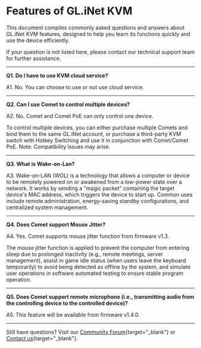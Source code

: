 # Features of GL.iNet KVM

This document compiles commonly asked questions and answers about GL.iNet KVM features, designed to help you learn its functions quickly and use the device efficiently. 

If your question is not listed here, please contact our technical support team for further assistance.

---

**Q1. Do I have to use KVM cloud service?**

A1. No. You can choose to use or not use cloud service.

---

**Q2. Can I use Comet to control multiple devices?**

A2. No. Comet and Comet PoE can only control one device. 

To control multiple devices, you can either purchase multiple Comets and bind them to the same GL.iNet account, or purchase a third-party KVM switch with Hotkey Switching and use it in conjunction with Comet/Comet PoE. Note: Compatibility issues may arise.

---

**Q3. What is Wake-on-Lan?**

A3. Wake-on-LAN (WOL) is a technology that allows a computer or device to be remotely powered on or awakened from a low-power state over a network. It works by sending a "magic packet" containing the target device's MAC address, which triggers the device to start up. Common uses include remote administration, energy-saving standby configurations, and centralized system management.

---

**Q4. Does Comet support Mouse Jitter?**

A4. Yes. Comet supports mouse jitter function from firmware v1.3.

The mouse jitter function is applied to prevent the computer from entering sleep due to prolonged inactivity (e.g., remote meetings, server management), assist in game idle status (when users leave the keyboard temporarily) to avoid being detected as offline by the system, and simulate user operations in software automated testing to ensure stable program operation.

---

**Q5. Does Comet support remote microphone (i.e., transmitting audio from the controlling device to the controlled device)?**

A5. This feature will be available from firmware v1.4.0.

---

Still have questions? Visit our [Community Forum](https://forum.gl-inet.com){target="_blank"} or [Contact us](https://www.gl-inet.com/contacts/){target="_blank"}.
